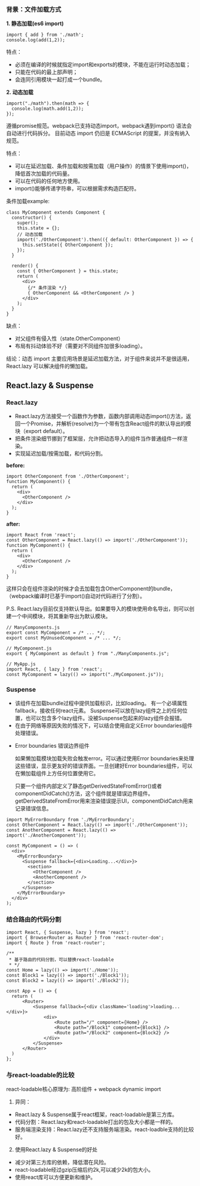### 背景：文件加载方式

**1. 静态加载(es6 import)**

```
import { add } from './math'; 
console.log(add(1,2));
```

特点：

*  必须在编译的时候就指定import和exports的模块，不能在运行时动态加载；
* 只能在代码的最上部声明；
* 会连同引用模块一起打成一个bundle。

**2. 动态加载**

```
import("./math").then(math => {
  console.log(math.add(1,2));
});
```
遵循promise规范。webpack已支持动态import，webpack遇到import() 语法会自动进行代码拆分。 目前动态 import 仍旧是 ECMAScript 的提案，并没有纳入规范。

特点：

 - 可以在延迟加载、条件加载和按需加载（用户操作）的情景下使用import()，降低首次加载的代码量。
 - 可以在代码的任何地方使用。
 - import()能够传递字符串，可以根据需求构造匹配符。
 
条件加载example:

```
class MyComponent extends Component {
  constructor() {
    super();
    this.state = {};
    // 动态加载
    import('./OtherComponent').then(({ default: OtherComponent }) => {
      this.setState({ OtherComponent });
    });
  }
  
  render() {
    const { OtherComponent } = this.state;
    return (
      <div>
        {/* 条件渲染 */}
        { OtherComponent && <OtherComponent /> }
      </div>
    );
  }
}
```

缺点：

 * 对父组件有侵入性（state.OtherComponent）
 * 布局有抖动体验不好（需要对不同组件加很多loading）。
 

结论：动态 import 主要应用场景是延迟加载方法，对于组件来说并不是很适用， React.lazy 可以解决组件的懒加载。


## React.lazy & Suspense

### React.lazy

-  React.lazy方法接受一个函数作为参数，函数内部调用动态import()方法，返回一个Promise，并解析(resolve)为一个带有包含React组件的默认导出的模块（export default）。
-  把条件渲染细节挪到了框架层，允许把动态导入的组件当作普通组件一样渲染。
-  实现延迟加载/按需加载，和代码分割。

**before:**

```
import OtherComponent from './OtherComponent';
function MyComponent() {
  return (
    <div>
      <OtherComponent />
    </div>
  );
}
```

**after:**

```
import React from 'react';
const OtherComponent = React.lazy(() => import('./OtherComponent'));
function MyComponent() {
  return (
    <div>
      <OtherComponent />
    </div>
  );
}
```

这样只会在组件渲染的时候才会去加载包含OtherComponent的bundle，（webpack编译时已基于import()自动对代码进行了分割）。

P.S.   React.lazy目前仅支持默认导出。如果要导入的模块使用命名导出，则可以创建一个中间模块，将其重新导出为默认模块。

```
// ManyComponents.js
export const MyComponent = /* ... */;
export const MyUnusedComponent = /* ... */;
```
```
// MyComponent.js
export { MyComponent as default } from "./ManyComponents.js";
```
```
// MyApp.js
import React, { lazy } from 'react';
const MyComponent = lazy(() => import("./MyComponent.js"));
```

### Suspense 
 
-  该组件在加载bundle过程中提供加载标识，比如loading。  有一个必填属性fallback，接收任何react元素。 Suspense可以放在lazy组件之上的任何位置，也可以包含多个lazy组件。没被Suspense包起来的lazy组件会报错。
- 在由于网络等原因失败的情况下，可以结合使用自定义Error boundaries组件处理错误。

* Error boundaries 错误边界组件

	如果懒加载模块加载失败会触发error。可以通过使用Error boundaries来处理这些错误，显示更友好的错误界面。一旦创建好Error boundaries组件，可以在懒加载组件上方任何位置使用它。
	
	只要一个组件内部定义了静态getDerivedStateFromError()或者 componentDidCatch()方法，这个组件就是错误边界组件。getDerivedStateFromError用来渲染错误提示UI，componentDidCatch用来记录错误信息。

```
import MyErrorBoundary from './MyErrorBoundary';
const OtherComponent = React.lazy(() => import('./OtherComponent'));
const AnotherComponent = React.lazy(() => import('./AnotherComponent'));

const MyComponent = () => (
  <div>
    <MyErrorBoundary>
      <Suspense fallback={<div>Loading...</div>}>
        <section>
          <OtherComponent />
          <AnotherComponent />
        </section>
      </Suspense>
    </MyErrorBoundary>
  </div>
);
```
	

### 结合路由的代码分割
```
import React, { Suspense, lazy } from 'react';
import { BrowserRouter as Router } from 'react-router-dom';
import { Route } from 'react-router';

/**
 * 基于路由的代码分割，可以替换react-loadable
 * */
const Home = lazy(() => import('./Home'));
const Block1 = lazy(() => import('./Block1'));
const Block2 = lazy(() => import('./Block2'));

const App = () => {
  return (
      <Router>
          <Suspense fallback={<div className='loading'>loading...</div>}>
              <div>
                  <Route path="/" component={Home} />
                  <Route path="/Block1" component={Block1} />
                  <Route path="/Block2" component={Block2} />
              </div>
          </Suspense>
      </Router>
  )
};

```

### 与react-loadable的比较
react-loadable核心原理为: 高阶组件 + webpack dynamic import

1. 异同：

- React.lazy & Suspense属于react框架，react-loadable是第三方库。 
- 代码分割：React.lazy和react-loadable打出的包及大小都是一样的。 
- 服务端渲染支持：React.lazy还不支持服务端渲染。react-loadble支持的比较好。

2. 使用React.lazy & Suspense的好处

- 减少对第三方库的依赖，降低潜在风险。
- react-loadable经过gzip压缩后约2k,可以减少2k的包大小。
- 使用react库可以方便更新和维护。